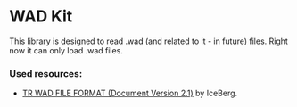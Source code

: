 #  WAD Kit

This library is designed to read .wad (and related to it - in future) files. Right now it can only load .wad files.

### Used resources:
* [TR WAD FILE FORMAT (Document Version 2.1)](https://www.xythobuz.de/tr_docs/TR_WAD_file_format.pdf) by IceBerg.
